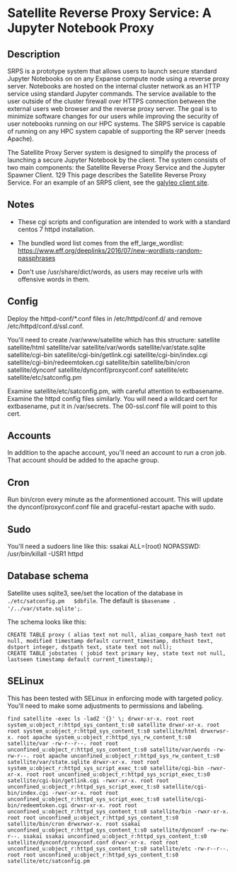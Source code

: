 # Satellite Reverse Proxy Service: A Jupyter Notebook Proxy

## Description
SRPS is a prototype system that allows users to launch secure standard Jupyter Notebooks on on any Expanse compute node using a reverse proxy server. Notebooks are hosted on the internal cluster network as an HTTP service using standard Jupyter commands. The service available to the user outside of the cluster firewall over HTTPS connection between the external users web browser and the reverse proxy server. The goal is to minimize software changes for our users while improving the security of user notebooks running on our HPC systems. The SRPS service is capable of running on any HPC system capable of supporting the RP server (needs Apache).

The Satellite Proxy Server system is designed to simplify the process of launching a secure Jupyter Notebook by the
client. The system consists of two main components: the Satellite Reverse Proxy Service and the Jupyter Spawner Client. 129
This page describes the Satellite Reverse Proxy Service. For an example of an SRPS client, see the [galyleo client site](https://github.com/mkandes/galyleo).

## Notes
* These cgi scripts and configuration are intended to work with
a standard centos 7 httpd installation.

* The bundled word list comes from the eff_large_wordlist:
https://www.eff.org/deeplinks/2016/07/new-wordlists-random-passphrases

* Don't use /usr/share/dict/words, as users may receive urls with offensive words in them.



## Config 
Deploy the httpd-conf/*.conf files in /etc/httpd/conf.d/ and 
remove /etc/httpd/conf.d/ssl.conf.

You'll need to create
  /var/www/satellite
which has this structure:
  satellite
  satellite/html
  satellite/var
  satellite/var/words
  satellite/var/state.sqlite
  satellite/cgi-bin
  satellite/cgi-bin/getlink.cgi
  satellite/cgi-bin/index.cgi
  satellite/cgi-bin/redeemtoken.cgi
  satellite/bin
  satellite/bin/cron
  satellite/dynconf
  satellite/dynconf/proxyconf.conf
  satellite/etc
  satellite/etc/satconfig.pm

Examine satellite/etc/satconfig.pm, with careful attention to extbasename.
Examine the httpd config files similarly.
You will need a wildcard cert for extbasename, put it in /var/secrets.
The 00-ssl.conf file will point to this cert.

## Accounts
In addition to the apache account, you'll need an account to run a cron job.
That account should be added to the apache group.

## Cron
Run bin/cron every minute as the aformentioned account.  This will update the
dynconf/proxyconf.conf file and graceful-restart apache with sudo.

## Sudo
You'll need a sudoers line like this:
ssakai  ALL=(root) NOPASSWD: /usr/bin/killall -USR1 httpd

## Database schema
Satellite uses sqlite3, see/set the location of the database in 
`./etc/satconfig.pm   $dbfile`.  The default is `$basename . '/../var/state.sqlite';`.

The schema looks like this:
```
CREATE TABLE proxy ( alias text not null, alias_compare_hash text not null, modified timestamp default current_timestamp, dsthost text, dstport integer, dstpath text, state text not null);
CREATE TABLE jobstates ( jobid text primary key, state text not null, lastseen timestamp default current_timestamp);
```

## SELinux
This has been tested with SELinux in enforcing mode with targeted policy.
You'll need to make some adjustments to permissions and labeling.

` find satellite -exec ls -ladZ '{}' \;
drwxr-xr-x. root root system_u:object_r:httpd_sys_content_t:s0 satellite
drwxr-xr-x. root root system_u:object_r:httpd_sys_content_t:s0 satellite/html
drwxrwsr-x. root apache system_u:object_r:httpd_sys_rw_content_t:s0 satellite/var
-rw-r--r--. root root unconfined_u:object_r:httpd_sys_content_t:s0 satellite/var/words
-rw-rw-r--. root apache unconfined_u:object_r:httpd_sys_rw_content_t:s0 satellite/var/state.sqlite
drwxr-xr-x. root root system_u:object_r:httpd_sys_script_exec_t:s0 satellite/cgi-bin
-rwxr-xr-x. root root unconfined_u:object_r:httpd_sys_script_exec_t:s0 satellite/cgi-bin/getlink.cgi
-rwxr-xr-x. root root unconfined_u:object_r:httpd_sys_script_exec_t:s0 satellite/cgi-bin/index.cgi
-rwxr-xr-x. root root unconfined_u:object_r:httpd_sys_script_exec_t:s0 satellite/cgi-bin/redeemtoken.cgi
drwxr-xr-x. root root unconfined_u:object_r:httpd_sys_content_t:s0 satellite/bin
-rwxr-xr-x. root root unconfined_u:object_r:httpd_sys_content_t:s0 satellite/bin/cron
drwxrwxr-x. root ssakai unconfined_u:object_r:httpd_sys_content_t:s0 satellite/dynconf
-rw-rw-r--. ssakai ssakai unconfined_u:object_r:httpd_sys_content_t:s0 satellite/dynconf/proxyconf.conf
drwxr-xr-x. root root unconfined_u:object_r:httpd_sys_content_t:s0 satellite/etc
-rw-r--r--. root root unconfined_u:object_r:httpd_sys_content_t:s0 satellite/etc/satconfig.pm
`

